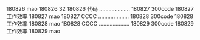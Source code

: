 180826  mao
180826  32
180826  代码
....................
180827  300code
180827  工作效率
180827  mao
180827  CCCC
....................
180828  300code
180828  工作效率
180828  mao
180828  CCCC
....................
180829  300code
180829  工作效率
180829  mao
